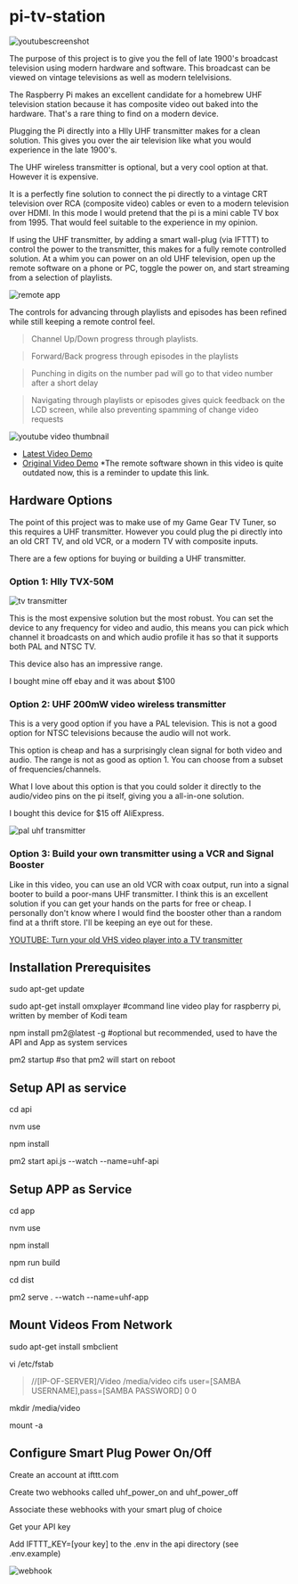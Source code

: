 # pi-tv-station

![youtubescreenshot](https://raw.githubusercontent.com/ssshake/pi-uhf-tv-station/master/docs/ytscreenshot.jpg)

The purpose of this project is to give you the fell of late 1900's broadcast television using modern hardware and software. This broadcast can be viewed on vintage televisions as well as modern telelvisions. 

The Raspberry Pi makes an excellent candidate for a homebrew UHF television station because it has composite video out baked into the hardware. That's a rare thing to find on a modern device. 

Plugging the Pi directly into a Hlly UHF transmitter makes for a clean solution. This gives you over the air television like what you would experience in the late 1900's. 

The UHF wireless transmitter is optional, but a very cool option at that. However it is expensive.

It is a perfectly fine solution to connect the pi directly to a vintage CRT television over RCA (composite video) cables or even to a modern television over HDMI. In this mode I would pretend that the pi is a mini cable TV box from 1995. That would feel suitable to the experience in my opinion. 

If using the UHF transmitter, by adding a smart wall-plug (via IFTTT) to control the power to the transmitter, this makes for a fully remote controlled solution. At a whim you can power on an old UHF television, open up the remote software on a phone or PC, toggle the power on, and start streaming from a selection of playlists.

![remote app](https://raw.githubusercontent.com/ssshake/pi-uhf-tv-station/master/docs/Annotation%202020-07-31%20204636.jpg)

The controls for advancing through playlists and episodes has been refined while still keeping a remote control feel. 

> Channel Up/Down progress through playlists. 

> Forward/Back progress through episodes in the playlists

> Punching in digits on the number pad will go to that video number after a short delay

> Navigating through playlists or episodes gives quick feedback on the LCD screen, while also preventing spamming of change video requests

![youtube video thumbnail](https://raw.githubusercontent.com/ssshake/pi-tv-station/master/docs/covertitle.jpg)
- [Latest Video Demo](https://www.youtube.com/watch?v=Oq-FLTx2E1g)
- [Original Video Demo](https://www.youtube.com/watch?v=cm9PoflKxNo&fbclid=IwAR2Gw8_QLGf8oV3qyyU5farEgbrHSqjyMK0ZQgp9mXTgAVxfp5L8BNI3iYk)
*The remote software shown in this video is quite outdated now, this is a reminder to update this link.

## Hardware Options

The point of this project was to make use of my Game Gear TV Tuner, so this requires a UHF transmitter. However you could plug the pi directly into an old CRT TV, and old VCR, or a modern TV with composite inputs. 

There are a few options for buying or building a UHF transmitter. 

### Option 1: Hlly TVX-50M

![tv transmitter](https://raw.githubusercontent.com/ssshake/pi-tv-station/master/docs/tvtransmitter.jpg)

This is the most expensive solution but the most robust. You can set the device to any frequency for video and audio, this means you can pick which channel it broadcasts on and which audio profile it has so that it supports both PAL and NTSC TV.

This device also has an impressive range.

I bought mine off ebay and it was about $100

### Option 2: UHF 200mW video wireless transmitter

This is a very good option if you have a PAL television. This is not a good option for NTSC televisions because the audio will not work. 

This option is cheap and has a surprisingly clean signal for both video and audio. The range is not as good as option 1. You can choose from a subset of frequencies/channels.

What I love about this option is that you could solder it directly to the audio/video pins on the pi itself, giving you a all-in-one solution.

I bought this device for $15 off AliExpress.

![pal uhf transmitter](https://raw.githubusercontent.com/ssshake/pi-uhf-tv-station/master/docs/PAL%20UHF%20Transmitter.jpg)

### Option 3: Build your own transmitter using a VCR and Signal Booster

Like in this video, you can use an old VCR with coax output, run into a signal booter to build a poor-mans UHF transmitter. I think this is an excellent solution if you can get your hands on the parts for free or cheap. I personally don't know where I would find the booster other than a random find at a thrift store. I'll be keeping an eye out for these.

[YOUTUBE: Turn your old VHS video player into a TV transmitter](https://youtu.be/XCIJUga8b9Y?t=97)



## Installation Prerequisites

sudo apt-get update

sudo apt-get install omxplayer #command line video play for raspberry pi, written by member of Kodi team

npm install pm2@latest -g #optional but recommended, used to have the API and App as system services

pm2 startup #so that pm2 will start on reboot


## Setup API as service

cd api

nvm use

npm install

pm2 start api.js --watch --name=uhf-api


## Setup APP as Service

cd app

nvm use

npm install

npm run build

cd dist

pm2 serve . --watch --name=uhf-app


## Mount Videos From Network

sudo apt-get install smbclient

vi /etc/fstab

> //[IP-OF-SERVER]/Video /media/video cifs user=[SAMBA USERNAME],pass=[SAMBA PASSWORD] 0 0

mkdir /media/video

mount -a


## Configure Smart Plug Power On/Off

Create an account at ifttt.com

Create two webhooks called uhf_power_on and uhf_power_off

Associate these webhooks with your smart plug of choice

Get your API key

Add IFTTT_KEY=[your key] to the .env in the api directory (see .env.example)

![webhook](https://raw.githubusercontent.com/ssshake/pi-uhf-tv-station/master/docs/ifttt.jpg)

